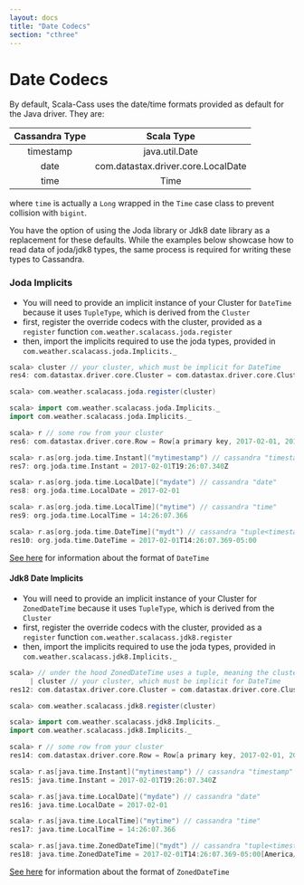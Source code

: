 ```yaml
---
layout: docs
title: "Date Codecs"
section: "cthree"
---
```




# Date Codecs

By default, Scala-Cass uses the date/time formats provided as default for the Java driver. They are:

| Cassandra Type |           Scala Type               |
|:--------------:|:----------------------------------:|
| timestamp      | java.util.Date                     |
| date           | com.datastax.driver.core.LocalDate |
| time           | Time                               |

where `time` is actually a `Long` wrapped in the `Time` case class to prevent collision with `bigint`.

You have the option of using the Joda library or Jdk8 date library as a replacement for these defaults. While the 
examples below showcase how to read data of joda/jdk8 types, the same process is required for writing these types to
Cassandra.

### Joda Implicits

* You will need to provide an implicit instance of your Cluster for `DateTime` because it uses `TupleType`, which 
is derived from the `Cluster`
* first, register the override codecs with the cluster, provided as a `register` function 
`com.weather.scalacass.joda.register`
* then, import the implicits required to use the joda types, provided in `com.weather.scalacass.joda.Implicits._`

```scala
scala> cluster // your cluster, which must be implicit for DateTime
res4: com.datastax.driver.core.Cluster = com.datastax.driver.core.Cluster@436df122

scala> com.weather.scalacass.joda.register(cluster)

scala> import com.weather.scalacass.joda.Implicits._
import com.weather.scalacass.joda.Implicits._

scala> r // some row from your cluster
res6: com.datastax.driver.core.Row = Row[a primary key, 2017-02-01, 2017-02-01T14:26:07.369-05:00, 51967366000000, Wed Feb 01 14:26:07 EST 2017]

scala> r.as[org.joda.time.Instant]("mytimestamp") // cassandra "timestamp"
res7: org.joda.time.Instant = 2017-02-01T19:26:07.340Z

scala> r.as[org.joda.time.LocalDate]("mydate") // cassandra "date"
res8: org.joda.time.LocalDate = 2017-02-01

scala> r.as[org.joda.time.LocalTime]("mytime") // cassandra "time"
res9: org.joda.time.LocalTime = 14:26:07.366

scala> r.as[org.joda.time.DateTime]("mydt") // cassandra "tuple<timestamp,varchar>"
res10: org.joda.time.DateTime = 2017-02-01T14:26:07.369-05:00
```

[See here](https://datastax.github.io/java-driver/manual/custom_codecs/extras/#joda-time) for information about the 
format of `DateTime`

#### Jdk8 Date Implicits

* You will need to provide an implicit instance of your Cluster for `ZonedDateTime` because it uses `TupleType`, which 
is derived from the `Cluster`
* first, register the override codecs with the cluster, provided as a `register` function 
`com.weather.scalacass.jdk8.register`
* then, import the implicits required to use the joda types, provided in `com.weather.scalacass.jdk8.Implicits._`

```scala
scala> // under the hood ZonedDateTime uses a tuple, meaning the cluster must be implicit
     | cluster // your cluster, which must be implicit for DateTime
res12: com.datastax.driver.core.Cluster = com.datastax.driver.core.Cluster@436df122

scala> com.weather.scalacass.jdk8.register(cluster)

scala> import com.weather.scalacass.jdk8.Implicits._
import com.weather.scalacass.jdk8.Implicits._

scala> r // some row from your cluster
res14: com.datastax.driver.core.Row = Row[a primary key, 2017-02-01, 2017-02-01T14:26:07.369-05:00, 51967366000000, Wed Feb 01 14:26:07 EST 2017]

scala> r.as[java.time.Instant]("mytimestamp") // cassandra "timestamp"
res15: java.time.Instant = 2017-02-01T19:26:07.340Z

scala> r.as[java.time.LocalDate]("mydate") // cassandra "date"
res16: java.time.LocalDate = 2017-02-01

scala> r.as[java.time.LocalTime]("mytime") // cassandra "time"
res17: java.time.LocalTime = 14:26:07.366

scala> r.as[java.time.ZonedDateTime]("mydt") // cassandra "tuple<timestamp,varchar>"
res18: java.time.ZonedDateTime = 2017-02-01T14:26:07.369-05:00[America/New_York]
```

[See here](https://datastax.github.io/java-driver/manual/custom_codecs/extras/#jdk-8) for information about the format 
of `ZonedDateTime`



